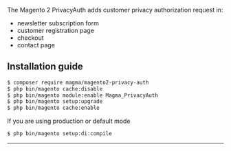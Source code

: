 The Magento 2 PrivacyAuth adds customer privacy authorization request in:
* newsletter subscription form
* customer registration page
* checkout
* contact page


## Installation guide
```bash
$ composer require magma/magento2-privacy-auth
$ php bin/magento cache:disable
$ php bin/magento module:enable Magma_PrivacyAuth
$ php bin/magento setup:upgrade
$ php bin/magento cache:enable
```
If you are using production or default mode
```bash
$ php bin/magento setup:di:compile
```
- - -